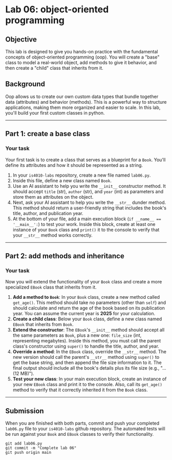 # Lab 06: object-oriented programming

## Objective

This lab is designed to give you hands-on practice with the fundamental concepts of object-oriented programming (oop). You will create a "base" class to model a real-world object, add methods to give it behavior, and then create a "child" class that inherits from it.

## Background

Oop allows us to create our own custom data types that bundle together data (attributes) and behavior (methods). This is a powerful way to structure applications, making them more organized and easier to scale. In this lab, you'll build your first custom classes in python.

-----

## Part 1: create a base class

### Your task

Your first task is to create a class that serves as a blueprint for a `Book`. You'll define its attributes and how it should be represented as a string.

1.  In your `is4010-labs` repository, create a new file named `lab06.py`.
2.  Inside this file, define a new class named `Book`.
3.  Use an AI assistant to help you write the `__init__` constructor method. It should accept `title` (str), `author` (str), and `year` (int) as parameters and store them as attributes on the object.
4.  Next, ask your AI assistant to help you write the `__str__` dunder method. This method should return a user-friendly string that includes the book's title, author, and publication year.
5.  At the bottom of your file, add a main execution block (`if __name__ == '__main__':`) to test your work. Inside this block, create at least one instance of your `Book` class and `print()` it to the console to verify that your `__str__` method works correctly.

-----

## Part 2: add methods and inheritance

### Your task

Now you will extend the functionality of your `Book` class and create a more specialized `EBook` class that inherits from it.

1.  **Add a method to `Book`**: In your `Book` class, create a new method called `get_age()`. This method should take no parameters (other than `self`) and should calculate and return the age of the book based on its publication year. You can assume the current year is **2025** for your calculation.
2.  **Create a child class**: Below your `Book` class, define a new class named `EBook` that inherits from `Book`.
3.  **Extend the constructor**: The `EBook`'s `__init__` method should accept all the same parameters as `Book`, plus a new one: `file_size` (int, representing megabytes). Inside this method, you must call the parent class's constructor using `super()` to handle the title, author, and year.
4.  **Override a method**: In the `EBook` class, override the `__str__` method. The new version should call the parent's `__str__` method using `super()` to get the base string, and then append the file size information to it. The final output should include all the book's details plus its file size (e.g., "... (12 MB)").
5.  **Test your new class**: In your main execution block, create an instance of your new `EBook` class and print it to the console. Also, call its `get_age()` method to verify that it correctly inherited it from the `Book` class.

-----

## Submission

When you are finished with both parts, commit and push your completed `lab06.py` file to your `is4010-labs` github repository. The automated tests will be run against your `Book` and `EBook` classes to verify their functionality.

```
git add lab06.py
git commit -m "Complete lab 06"
git push origin main
```